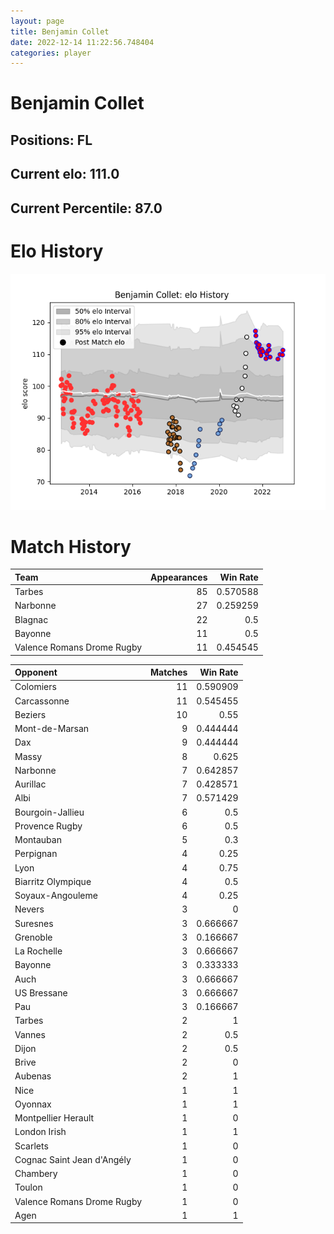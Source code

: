 ```yaml
---  
layout: page  
title: Benjamin Collet  
date: 2022-12-14 11:22:56.748404  
categories: player  
---
```

# Benjamin Collet

## Positions: FL

## Current elo: 111.0

## Current Percentile: 87.0

# Elo History


![elo history](history_BenjaminCollet.png)
# Match History


| Team                       |   Appearances |   Win Rate |
|:---------------------------|--------------:|-----------:|
| Tarbes                     |            85 |   0.570588 |
| Narbonne                   |            27 |   0.259259 |
| Blagnac                    |            22 |   0.5      |
| Bayonne                    |            11 |   0.5      |
| Valence Romans Drome Rugby |            11 |   0.454545 |

| Opponent                   |   Matches |   Win Rate |
|:---------------------------|----------:|-----------:|
| Colomiers                  |        11 |   0.590909 |
| Carcassonne                |        11 |   0.545455 |
| Beziers                    |        10 |   0.55     |
| Mont-de-Marsan             |         9 |   0.444444 |
| Dax                        |         9 |   0.444444 |
| Massy                      |         8 |   0.625    |
| Narbonne                   |         7 |   0.642857 |
| Aurillac                   |         7 |   0.428571 |
| Albi                       |         7 |   0.571429 |
| Bourgoin-Jallieu           |         6 |   0.5      |
| Provence Rugby             |         6 |   0.5      |
| Montauban                  |         5 |   0.3      |
| Perpignan                  |         4 |   0.25     |
| Lyon                       |         4 |   0.75     |
| Biarritz Olympique         |         4 |   0.5      |
| Soyaux-Angouleme           |         4 |   0.25     |
| Nevers                     |         3 |   0        |
| Suresnes                   |         3 |   0.666667 |
| Grenoble                   |         3 |   0.166667 |
| La Rochelle                |         3 |   0.666667 |
| Bayonne                    |         3 |   0.333333 |
| Auch                       |         3 |   0.666667 |
| US Bressane                |         3 |   0.666667 |
| Pau                        |         3 |   0.166667 |
| Tarbes                     |         2 |   1        |
| Vannes                     |         2 |   0.5      |
| Dijon                      |         2 |   0.5      |
| Brive                      |         2 |   0        |
| Aubenas                    |         2 |   1        |
| Nice                       |         1 |   1        |
| Oyonnax                    |         1 |   1        |
| Montpellier Herault        |         1 |   0        |
| London Irish               |         1 |   1        |
| Scarlets                   |         1 |   0        |
| Cognac Saint Jean d'Angély |         1 |   0        |
| Chambery                   |         1 |   0        |
| Toulon                     |         1 |   0        |
| Valence Romans Drome Rugby |         1 |   0        |
| Agen                       |         1 |   1        |